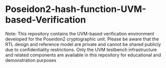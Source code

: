 # Poseidon2-hash-function-UVM-based-Verification


Note:
This repository contains the UVM-based verification environment developed for the Poseidon2 cryptographic unit.
Please be aware that the RTL design and reference model are private and cannot be shared publicly due to confidentiality restrictions.
Only the UVM testbench infrastructure and related components are available in this repository for educational and demonstration purposes
